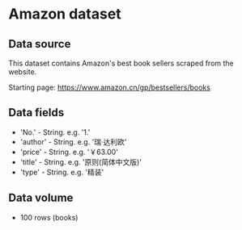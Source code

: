 # Amazon dataset

## Data source

This dataset contains Amazon's best book sellers scraped from the website.

Starting page: https://www.amazon.cn/gp/bestsellers/books

## Data fields

* 'No.' - String. e.g. '1.'
* 'author' - String. e.g. '瑞·达利欧'
* 'price' - String. e.g. '￥63.00'
* 'title' - String. e.g. '原则(简体中文版)'
* 'type' - String. e.g. '精装'

## Data volume

* 100 rows (books)
